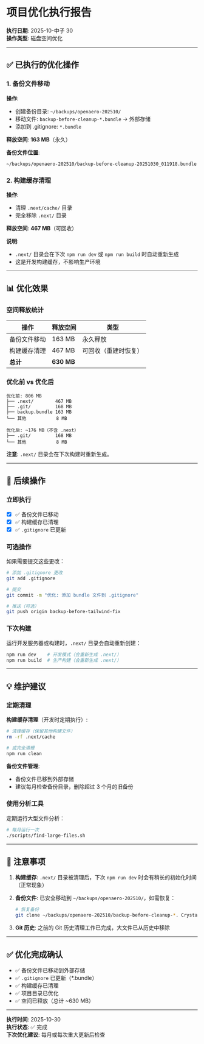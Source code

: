 # 项目优化执行报告

**执行日期**: 2025-10-中子 30  
**操作类型**: 磁盘空间优化

---

## ✅ 已执行的优化操作

### 1. 备份文件移动

**操作**:
- 创建备份目录: `~/backups/openaero-202510/`
- 移动文件: `backup-before-cleanup-*.bundle` → 外部存储
- 添加到 .gitignore: `*.bundle`

**释放空间**: **163 MB**（永久）

**备份文件位置**:
```
~/backups/openaero-202510/backup-before-cleanup-20251030_011918.bundle
```

### 2. 构建缓存清理

**操作**:
- 清理 `.next/cache/` 目录
- 完全移除 `.next/` 目录

**释放空间**: **467 MB**（可回收）

**说明**:
- `.next/` 目录会在下次 `npm run dev` 或 `npm run build` 时自动重新生成
- 这是开发构建缓存，不影响生产环境

---

## 📊 优化效果

### 空间释放统计

| 操作 | 释放空间 | 类型 |
|------|---------|------|
| 备份文件移动 | 163 MB | 永久释放 |
| 构建缓存清理 | 467 MB | 可回收（重建时恢复） |
| **总计** | **630 MB** | |

### 优化前 vs 优化后

```
优化前: 806 MB
├── .next/        467 MB
├── .git/         168 MB
├── backup.bundle 163 MB
└── 其他           8 MB

优化后: ~176 MB（不含 .next）
├── .git/         168 MB
└── 其他           8 MB
```

**注意**: `.next/` 目录会在下次构建时重新生成。

---

## 🔄 后续操作

### 立即执行

- [x] ✅ 备份文件已移动
- [x] ✅ 构建缓存已清理
- [x] ✅ `.gitignore` 已更新

### 可选操作

如果需要提交这些更改：

```bash
# 添加 .gitignore 更改
git add .gitignore

# 提交
git commit -m "优化: 添加 bundle 文件到 .gitignore"

# 推送（可选）
git push origin backup-before-tailwind-fix
```

### 下次构建

运行开发服务器或构建时，`.next/` 目录会自动重新创建：

```bash
npm run dev    # 开发模式（会重新生成 .next/）
npm run build  # 生产构建（会重新生成 .next/）
```

---

## 💡 维护建议

### 定期清理

**构建缓存清理**（开发时定期执行）:
```bash
# 清理缓存（保留其他构建文件）
rm -rf .next/cache

# 或完全清理
npm run clean
```

**备份文件管理**:
- 备份文件已移到外部存储
- 建议每月检查备份目录，删除超过 3 个月的旧备份

### 使用分析工具

定期运行大型文件分析：

```bash
# 每月运行一次
./scripts/find-large-files.sh
```

---

## 📝 注意事项

1. **构建缓存**: `.next/` 目录被清理后，下次 `npm run dev` 时会有稍长的初始化时间（正常现象）

2. **备份文件**: 已安全移动到 `~/backups/openaero-202510/`，如需恢复：
   ```bash
   # 恢复备份
   git clone ~/backups/openaero-202510/backup-before-cleanup-*. Crystal bundle recovery
   ```

3. **Git 历史**: 之前的 Git 历史清理工作已完成，大文件已从历史中移除

---

## ✅ 优化完成确认

- ✅ 备份文件已移动到外部存储
- ✅ `.gitignore` 已更新（*.bundle）
- ✅ 构建缓存已清理
- ✅ 项目目录已优化
- ✅ 空间已释放（总计 ~630 MB）

---

**执行时间**: 2025-10-30  
**执行状态**: ✅ 完成  
**下次优化建议**: 每月或每次重大更新后检查

